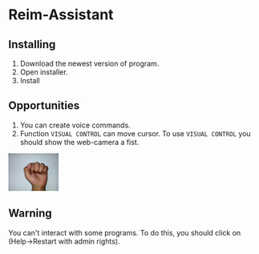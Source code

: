 # Reim-Assistant

## Installing

1. Download the newest version of program.
2. Open installer.
3. Install

## Opportunities
1. You can create voice commands.
2. Function ```VISUAL CONTROL``` can move cursor. To use ```VISUAL CONTROL``` you should show the web-camera a fist.

<img src="fist1.jpg" width="100" height="75" />

## Warning
You can't interact with some programs. To do this, you should click on (Help->Restart with admin rights).
